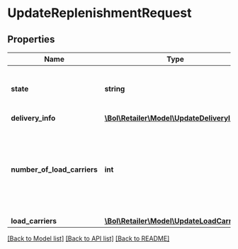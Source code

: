 # UpdateReplenishmentRequest

## Properties
Name | Type | Description | Notes
------------ | ------------- | ------------- | -------------
**state** | **string** | Update the state of the replenishment to cancel the replenishment. | [optional] 
**delivery_info** | [**\Bol\Retailer\Model\UpdateDeliveryInfo**](UpdateDeliveryInfo.md) |  | [optional] 
**number_of_load_carriers** | **int** | The number of parcels in this replenishment. Note: if you are using the bol.com pickup service, the maximum number is 20. | [optional] 
**load_carriers** | [**\Bol\Retailer\Model\UpdateLoadCarrier[]**](UpdateLoadCarrier.md) |  | [optional] 

[[Back to Model list]](../../README.md#documentation-for-models) [[Back to API list]](../../README.md#documentation-for-api-endpoints) [[Back to README]](../../README.md)

